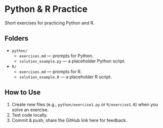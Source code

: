 # Python & R Practice

Short exercises for practicing Python and R.

## Folders

- `python/`
  - `exercises.md` — prompts for Python.
  - `solution_example.py` — a placeholder Python script.
- `R/`
  - `exercises.md` — prompts for R.
  - `solution_example.R` — a placeholder R script.

## How to Use

1. Create new files (e.g., `python/exercise1.py` or `R/exercise1.R`) when you solve an exercise.
2. Test code locally.
3. Commit & push; share the GitHub link here for feedback.

